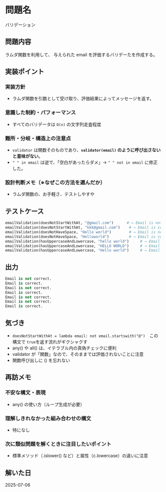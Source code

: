 # 問題名
<!-- 問題のタイトルを簡潔に記載 -->
バリデーション
## 問題内容
<!-- 問題の概要、何を求められているかを自分の言葉で整理 -->
ラムダ関数を利用して、 与えられた email を評価するバリデーたを作成する。

## 実装ポイント
### 実装方針
<!-- 再帰 / ループ / DFS / BFS など、選んだアプローチと理由 -->
- ラムダ関数を引数として受け取り、評価結果によってメッセージを返す。
### 意識した制約・パフォーマンス
<!-- 実装時に気をつけた制約や、時間・空間効率をどう考慮したか -->
- すべてのバリデータは `O(n)` の文字列走査程度
### 難所・分岐・構造上の注意点
<!-- 実装中につまずいた部分、注意が必要だった構造や分岐条件など -->
- `validator` は関数そのものであり、**`validator(email)` のように呼び出さないと意味がない**。
- `" " in email` は逆で、「空白があったらダメ」→ `" " not in email` に修正した。
### 設計判断メモ（※なぜこの方法を選んだか）
<!-- 他の方法との比較・利点・設計上の意思決定を言語化 -->
- ラムダ関数の、お手軽さ、テストしやすや
## テストケース
<!-- 入力と期待される出力をセットで記載 -->
```python
emailValidation(doesNotStartWithAt, "@gmail.com")      # → Email is not correct.
emailValidation(doesNotStartWithAt, "kkk@gmail.com")    # → Email is correct.
emailValidation(doesNotHaveSpace, "Hello world")        # → Email is not correct.
emailValidation(doesNotHaveSpace, "Helloworld")         # → Email is correct.
emailValidation(hasUppercaseAndLowercase, "hello world")     # → Email is not correct.
emailValidation(hasUppercaseAndLowercase, "HELLO WORLD")     # → Email is not correct.
emailValidation(hasUppercaseAndLowercase, "Hello world")     # → Email is correct.
```

## 出力
<!-- 実際に得られた出力結果を記録 -->
```python
Email is not correct.
Email is correct.
Email is not correct.
Email is correct.
Email is not correct.
Email is not correct.
Email is correct.
```

## 気づき
<!-- 実装中・実行後に得た新しい知見や発見を記録。構文、挙動、制約など何でもOK -->
- `doesNotStartWithAt = lambda email: not email.startswith("@")`　この構文で `true`を返す流れがギクシャクす
- any() や all() は、イテラブル内の真偽チェックに便利
- validator が「関数」なので、そのままでは評価されないことに注意
- 関数呼び出しに () を忘れない

## 再訪メモ

### 不安な構文・表現
<!-- 曖昧だった構文や、処理の流れが読み切れなかった部分 -->
- any() の使い方（ループ生成が必要）
### 理解しきれなかった組み合わせの構文
<!-- 複数の構文が組み合わさった時に直感で読めなかったものなど -->
- 特になし
### 次に類似問題を解くときに注目したいポイント
<!-- 次回似た問題に出会ったときの指針。再利用したい構造など -->
- 標準メソッド（.islower() など）と属性（c.lowercase）の違いに注意

## 解いた日
2025-07-06
